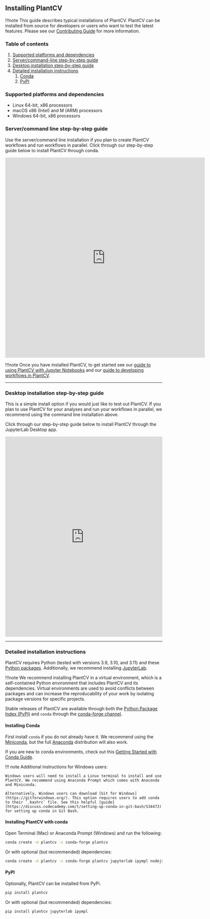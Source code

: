 ## Installing PlantCV

!!!note
    This guide describes typical installations of PlantCV.
    PlantCV can be installed from source for developers or users who want to test the latest features.
    Please see our [Contributing Guide](#CONTRIBUTING.md) for more information.

### Table of contents
1. [Supported platforms and dependencies](#dependencies)
2. [Server/command-line step-by-step guide](#cli)
3. [Desktop installation step-by-step guide](#desktop)
4. [Detailed installation instructions](#detailed)
    1. [Conda](#conda)
    2. [PyPI](#pypi)

### Supported platforms and dependencies <a name="dependencies"></a>
- Linux 64-bit, x86 processors
- macOS x86 (Intel) and M (ARM) processors
- Windows 64-bit, x86 processors


### Server/command line step-by-step guide <a name="cli"></a>

Use the server/command line installation if you plan to create PlantCV workflows and run workflows in parallel. 
Click through our step-by-step guide below to install PlantCV through conda.


<iframe src="https://scribehow.com/embed/Installing_PlantCV__MacOSLinux__awAP9Xm2SgWV4SMZadm9CQ" width="640" height="640" allowfullscreen frameborder="0"></iframe>


!!!note
    Once you have installed PlantCV, to get started see our [guide to using PlantCV with Jupyter Notebooks](https://plantcv.readthedocs.io/en/stable/jupyter/) 
    and our [guide to developing workflows in PlantCV](https://plantcv.readthedocs.io/en/stable/analysis_approach/#developing-image-processing-workflows-workflow-development).

---

### Desktop installation step-by-step guide <a name="desktop"></a>
This is a simple install option if you would just like to test out PlantCV.
If you plan to use PlantCV for your analyses and run your workflows in parallel, we recommend using the command line installation above.

Click through our step-by-step guide below to install PlantCV through the JupyterLab Desktop app.

<iframe src="https://scribehow.com/embed/Install_PlantCV_via_Jupyter_Lab_Desktop__cS9d6VcxRcuDPGZxDfQycw" width="100%" height="640" allowfullscreen frameborder="0"></iframe>

---

### Detailed installation instructions <a name="detailed"></a>

PlantCV requires Python (tested with versions 3.9, 3.10, and 3.11) and these [Python packages](https://github.com/danforthcenter/plantcv/blob/main/pyproject.toml).
Additionally, we recommend installing [JupyterLab](https://jupyter.org/).

!!!note
    We recommend installing PlantCV in a virtual environment, which is a self-contained Python environment that includes
    PlantCV and its dependencies. Virtual environments are used to avoid conflicts between packages and can increase the
    reproducability of your work by isolating package versions for specific projects.

Stable releases of PlantCV are available through both the [Python Package Index (PyPI)](https://pypi.org/) and 
`conda` through the [conda-forge channel](https://conda-forge.org/).

#### Installing Conda <a name="conda"></a>
First install `conda` if you do not already have it. We recommend using the [Miniconda](https://conda.io/miniconda.html),
but the full [Anaconda](https://www.anaconda.com/download/) distribution will also work.

If you are new to conda environments, check out this [Getting Started with Conda Guide](https://conda.io/projects/conda/en/latest/user-guide/getting-started.html).

!!! note 
    Additional instructions for Windows users:

    Windows users will need to install a Linux terminal to install and use PlantCV. We recommend using Anaconda Prompt which comes with Anaconda and Miniconda. 
    
    Alternatively, Windows users can download [Git for Windows](https://gitforwindows.org/). This option requires users to add conda to their `.bashrc` file. See this helpful [guide](https://discuss.codecademy.com/t/setting-up-conda-in-git-bash/534473) for setting up conda in Git Bash. 

#### Installing PlantCV with conda

Open Terminal (Mac) or Anaconda Prompt (Windows) and run the following:

```bash
conda create -n plantcv -c conda-forge plantcv

```

Or with optional (but recommended) dependencies:

```bash
conda create -n plantcv -c conda-forge plantcv jupyterlab ipympl nodejs

```

#### PyPI <a name="pypi"></a>
Optionally, PlantCV can be installed from PyPi.

```bash
pip install plantcv

```

Or with optional (but recommended) dependencies:

```bash
pip install plantcv jupyterlab ipympl

```
